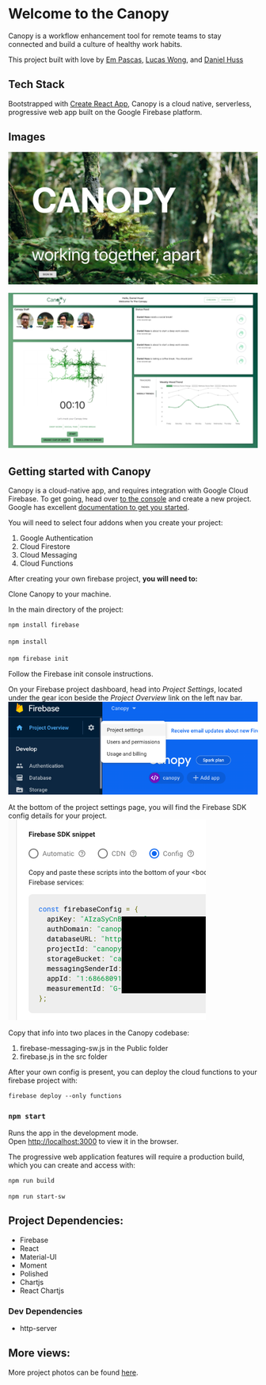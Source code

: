 # Welcome to the Canopy

Canopy is a workflow enhancement tool for remote teams to stay connected and build a culture of healthy work habits. 

This project built with love by [Em Pascas](https://github.com/Avec-em), [Lucas Wong](https://github.com/Lucas-Wong99), and [Daniel Huss](https://github.com/Daniel-N-Huss)

## Tech Stack
Bootstrapped with [Create React App](https://github.com/facebook/create-react-app), Canopy is a cloud native, serverless, progressive web app built on the Google Firebase platform.


## Images

![landing](https://github.com/Lucas-Wong99/canopy/blob/master/docs/landing.png?raw=true)

![full view](https://github.com/Lucas-Wong99/canopy/blob/master/docs/Full%20View.png?raw=true)


## Getting started with Canopy

Canopy is a cloud-native app, and requires integration with Google Cloud Firebase. To get going, head over [to the console](https://console.firebase.google.com/) and create a new project. Google has excellent [documentation to get you started](https://firebase.google.com/docs/web/setup). 

You will need to select four addons when you create your project:
1. Google Authentication
2. Cloud Firestore
3. Cloud Messaging
4. Cloud Functions

After creating your own firebase project, **you will need to:**

Clone Canopy to your machine.

In the main directory of the project:

```js
npm install firebase

npm install

npm firebase init
```

Follow the Firebase init console instructions.

On your Firebase project dashboard, head into *Project Settings*, located under the gear icon beside the *Project Overview* link on the left nav bar.
![get project settings](https://github.com/Lucas-Wong99/canopy/blob/master/docs/getProjectInfo.png?raw=true)

At the bottom of the project settings page, you will find the Firebase SDK config details for your project.
![get project config](https://github.com/Lucas-Wong99/canopy/blob/master/docs/getConfig.png?raw=true) 

Copy that info into two places in the Canopy codebase:

1. firebase-messaging-sw.js in the Public folder
2. firebase.js in the src folder


After your own config is present, you can deploy the cloud functions to your firebase project with:
```
firebase deploy --only functions
```


### `npm start`

Runs the app in the development mode.<br />
Open [http://localhost:3000](http://localhost:3000) to view it in the browser.

The progressive web application features will require a production build, which you can create and access with:

```
npm run build

npm run start-sw
```



## Project Dependencies:

- Firebase
- React
- Material-UI
- Moment
- Polished
- Chartjs
- React Chartjs

### Dev Dependencies

- http-server



## More views:
More project photos can be found [here](https://github.com/Lucas-Wong99/canopy/tree/master/docs).
